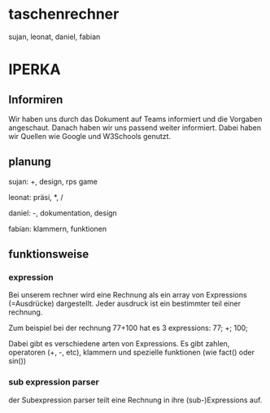 # taschenrechner
sujan, leonat, daniel, fabian

# IPERKA

## Informiren
Wir haben uns durch das Dokument auf Teams informiert und die Vorgaben angeschaut. Danach haben wir uns passend weiter informiert. Dabei haben wir Quellen wie Google und W3Schools genutzt.
## planung
sujan: +, design, rps game

leonat: präsi, *, /

daniel: -, dokumentation, design

fabian: klammern, funktionen


## funktionsweise

### expression
Bei unserem rechner wird eine Rechnung als ein array von Expressions (=Ausdrücke) dargestellt.
Jeder ausdruck ist ein bestimmter teil einer rechnung. 

Zum beispiel bei der rechnung 77+100 hat es 3 expressions: 77; +; 100;

Dabei gibt es verschiedene arten von Expressions. Es gibt zahlen, operatoren (+, -, etc), klammern und
spezielle funktionen (wie fact() oder sin())

### sub expression parser
der Subexpression parser teilt eine Rechnung in ihre (sub-)Expressions auf.

###